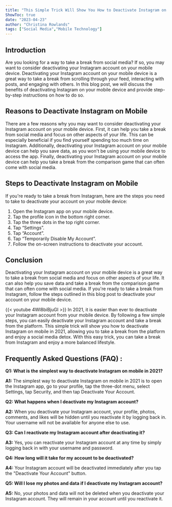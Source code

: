 ```yaml
---
title: "This Simple Trick Will Show You How to Deactivate Instagram on Mobile in 2021!"
ShowToc: true 
date: "2023-04-23"
author: "Christina Rowlands" 
tags: ["Social Media","Mobile Technology"]
---
```

## Introduction

Are you looking for a way to take a break from social media? If so, you may want to consider deactivating your Instagram account on your mobile device. Deactivating your Instagram account on your mobile device is a great way to take a break from scrolling through your feed, interacting with posts, and engaging with others. In this blog post, we will discuss the benefits of deactivating Instagram on your mobile device and provide step-by-step instructions on how to do so. 

## Reasons to Deactivate Instagram on Mobile

There are a few reasons why you may want to consider deactivating your Instagram account on your mobile device. First, it can help you take a break from social media and focus on other aspects of your life. This can be especially beneficial if you find yourself spending too much time on Instagram. Additionally, deactivating your Instagram account on your mobile device can help you save data, as you won't be using your mobile device to access the app. Finally, deactivating your Instagram account on your mobile device can help you take a break from the comparison game that can often come with social media. 

## Steps to Deactivate Instagram on Mobile

If you're ready to take a break from Instagram, here are the steps you need to take to deactivate your account on your mobile device: 

1. Open the Instagram app on your mobile device. 
2. Tap the profile icon in the bottom right corner. 
3. Tap the three dots in the top right corner. 
4. Tap “Settings”. 
5. Tap “Account”. 
6. Tap “Temporarily Disable My Account”. 
7. Follow the on-screen instructions to deactivate your account. 

## Conclusion

Deactivating your Instagram account on your mobile device is a great way to take a break from social media and focus on other aspects of your life. It can also help you save data and take a break from the comparison game that can often come with social media. If you're ready to take a break from Instagram, follow the steps outlined in this blog post to deactivate your account on your mobile device.

{{< youtube 4WI8biBjuGI >}} 
In 2021, it is easier than ever to deactivate your Instagram account from your mobile device. By following a few simple steps, you can easily deactivate your Instagram account and take a break from the platform. This simple trick will show you how to deactivate Instagram on mobile in 2021, allowing you to take a break from the platform and enjoy a social media detox. With this easy trick, you can take a break from Instagram and enjoy a more balanced lifestyle.

## Frequently Asked Questions (FAQ) :
**Q1: What is the simplest way to deactivate Instagram on mobile in 2021?**

**A1:** The simplest way to deactivate Instagram on mobile in 2021 is to open the Instagram app, go to your profile, tap the three-dot menu, select Settings, tap Security, and then tap Deactivate Your Account.

**Q2: What happens when I deactivate my Instagram account?**

**A2:** When you deactivate your Instagram account, your profile, photos, comments, and likes will be hidden until you reactivate it by logging back in. Your username will not be available for anyone else to use.

**Q3: Can I reactivate my Instagram account after deactivating it?**

**A3:** Yes, you can reactivate your Instagram account at any time by simply logging back in with your username and password.

**Q4: How long will it take for my account to be deactivated?**

**A4:** Your Instagram account will be deactivated immediately after you tap the "Deactivate Your Account" button.

**Q5: Will I lose my photos and data if I deactivate my Instagram account?**

**A5:** No, your photos and data will not be deleted when you deactivate your Instagram account. They will remain in your account until you reactivate it.


